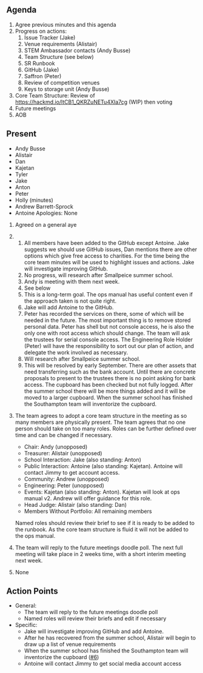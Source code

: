 ## Agenda
1.	Agree previous minutes and this agenda
2.	Progress on actions:
    1.	Issue Tracker (Jake)
    2.	Venue requirements (Alistair)
    3.	STEM Ambassador contacts (Andy Busse)
    4.	Team Structure (see below)
    5.	SR Runbook
    6.	GitHub (Jake)
    7.	Saffron (Peter)
    8.	Review of competition venues
    9.	Keys to storage unit (Andy Busse)
3.	Core Team Structure: Review of https://hackmd.io/ltCB1_QKRZuNETu4XIa7cg (WIP) then voting
4.	Future meetings
5.	AOB

## Present
- Andy Busse
- Alistair
- Dan
- Kajetan
- Tyler
- Jake
- Anton
- Peter
- Holly (minutes)
- Andrew Barrett-Sprock
- Antoine
Apologies: None

1.	Agreed on a general aye
2.
    1. All members have been added to the GitHub except Antoine. Jake suggests we should use GitHub issues, Dan mentions there are other options which give free access to charities. For the time being the core team minutes will be used to highlight issues and actions. Jake will investigate improving GitHub.
    2. No progress, will research after Smallpeice summer school.
    3. Andy is meeting with them next week.
    4. See below
    5.  This is a long-term goal. The ops manual has useful content even if the approach taken is not quite right.
    6.  Jake will add Antoine to the GitHub.
    7.  Peter has recorded the services on there, some of which will be needed in the future. The most important thing is to remove stored personal data. Peter has shell but not console access, he is also the only one with root access which should change. The team will ask the trustees for serial console access. The Engineering Role Holder (Peter) will have the responsibility to sort out our plan of action, and delegate the work involved as necessary.
    8. Will research after Smallpeice summer school.
    9. This will be resolved by early September. There are other assets that need transferring such as the bank account. Until there are concrete proposals to present to the trustees there is no point asking for bank access. The cupboard has been checked but not fully logged. After the summer school there will be more things added and it will be moved to a larger cupboard. When the summer school has finished the Southampton team will inventorize the cupboard.

3.	The team agrees to adopt a core team structure in the meeting as so many members are physically present. The team agrees that no one person should take on too many roles. Roles can be further defined over time and can be changed if necessary.
    - Chair: Andy (unopposed)
    - Treasurer: Alistair (unopposed)
    - School Interaction: Jake (also standing: Anton)
    - Public Interaction: Antoine (also standing: Kajetan). Antoine will contact Jimmy to get account access.
    - Community: Andrew (unopposed)
    - Engineering: Peter (unopposed)
    - Events: Kajetan (also standing: Anton). Kajetan will look at ops manual v2. Andrew will offer guidance for this role.
    - Head Judge: Alistair (also standing: Dan)
    - Members Without Portfolio: All remaining members

    Named roles should review their brief to see if it is ready to be added to the runbook. As the core team structure is fluid it will not be added to the ops manual.

4.	The team will reply to the future meetings doodle poll. The next full meeting will take place in 2 weeks time, with a short interim meeting next week.
5.	None

## Action Points
- General:
  - The team will reply to the future meetings doodle poll
  - Named roles will review their briefs and edit if necessary
- Specific:
  - Jake will investigate improving GitHub and add Antoine.
  - After he has recovered from the summer school, Alistair will begin to draw up a list of venue requirements
  - When the summer school has finished the Southampton team will inventorize the cupboard ([#6](https://github.com/srobo/core-team-minutes/issues/6))
  - Antoine will contact Jimmy to get social media account access
